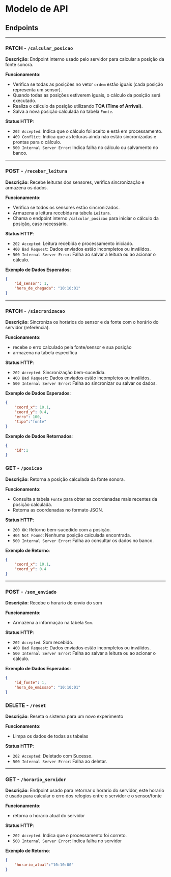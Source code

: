 # Modelo de API

## **Endpoints**

---

### **PATCH - `/calcular_posicao`**
**Descrição**: Endpoint interno usado pelo servidor para calcular a posição da fonte sonora.

**Funcionamento**:
- Verifica se todas as posições no vetor `ordem` estão iguais (cada posição representa um sensor).
- Quando todas as posições estiverem iguais, o cálculo da posição será executado.
- Realiza o cálculo da posição utilizando **TOA (Time of Arrival)**.
- Salva a nova posição calculada na tabela `Fonte`.

**Status HTTP**:
- `202 Accepted`: Indica que o cálculo foi aceito e está em processamento.
- `409 Conflict`: Indica que as leituras ainda não estão sincronizadas e prontas para o cálculo.
- `500 Internal Server Error`: Indica falha no cálculo ou salvamento no banco.

---

### **POST - `/receber_leitura`**
**Descrição**: Recebe leituras dos sensores, verifica sincronização e armazena os dados.

**Funcionamento**:
- Verifica se todos os sensores estão sincronizados.
- Armazena a leitura recebida na tabela `Leitura`.
- Chama o endpoint interno `/calcular_posicao` para iniciar o cálculo da posição, caso necessário.

**Status HTTP**:
- `202 Accepted`: Leitura recebida e processamento iniciado.
- `400 Bad Request`: Dados enviados estão incompletos ou inválidos.
- `500 Internal Server Error`: Falha ao salvar a leitura ou ao acionar o cálculo.

**Exemplo de Dados Esperados**:
```json
{
    "id_sensor": 1,
    "hora_de_chegada": "10:10:01"
}

```
---

### **PATCH - `/sincronizacao`**
**Descrição**: Sincroniza os horários do sensor e da fonte com o horário do servidor (referência).

**Funcionamento**:
- recebe o erro calculado pela fonte/sensor e sua posição
- armazena na tabela especifica


**Status HTTP**:
- `202 Accepted`: Sincronização bem-sucedida.
- `400 Bad Request`: Dados enviados estão incompletos ou inválidos.
- `500 Internal Server Error`: Falha ao sincronizar ou salvar os dados.

**Exemplo de Dados Esperados**:
```json
{
    "coord_x": 10.1,
    "coord_y": 0.4,
    "erro": 100,
    "tipo":"fonte"
}
```

**Exemplo de Dados Retornados**:
```json
{
    "id":1
}
```

### **GET - `/posicao`**
**Descrição**: Retorna a posição calculada da fonte sonora.

**Funcionamento**:
- Consulta a tabela `Fonte` para obter as coordenadas mais recentes da posição calculada.
- Retorna as coordenadas no formato JSON.

**Status HTTP**:
- `200 OK`: Retorno bem-sucedido com a posição.
- `404 Not Found`: Nenhuma posição calculada encontrada.
- `500 Internal Server Error`: Falha ao consultar os dados no banco.

**Exemplo de Retorno**:
```json
{
    "coord_x": 10.1,
    "coord_y": 0.4
}
```

---

### **POST - `/som_enviado`**
**Descrição**: Recebe o horario do envio do som

**Funcionamento**:
- Armazena a informação na tabela `Som`.

**Status HTTP**:
- `202 Accepted`: Som recebido.
- `400 Bad Request`: Dados enviados estão incompletos ou inválidos.
- `500 Internal Server Error`: Falha ao salvar a leitura ou ao acionar o cálculo.

**Exemplo de Dados Esperados**:
```json
{
    "id_fonte": 1,
    "hora_de_emissao": "10:10:01"
}

```

### **DELETE - `/reset`**
**Descrição**: Reseta o sistema para um novo experimento

**Funcionamento**:
- Limpa os dados de todas as tabelas

**Status HTTP**:
- `202 Accepted`: Deletado com Sucesso.
- `500 Internal Server Error`: Falha ao deletar.

---

### **GET - `/horario_servidor`**
**Descrição**: Endpoint usado para retornar o horario do servidor, este horario é usado para calcular o erro dos relogios entre o servidor e o sensor/fonte

**Funcionamento**:
- retorna o horario atual do servidor

**Status HTTP**:
- `202 Accepted`: Indica que o processamento foi correto.
- `500 Internal Server Error`: Indica falha no servidor


**Exemplo de Retorno**:
```json
{
    "horario_atual":"10:10:00"
}
```






